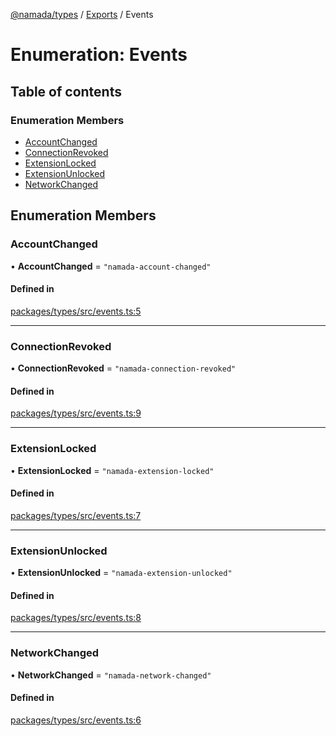 [@namada/types](../README.md) / [Exports](../modules.md) / Events

# Enumeration: Events

## Table of contents

### Enumeration Members

- [AccountChanged](Events.md#accountchanged)
- [ConnectionRevoked](Events.md#connectionrevoked)
- [ExtensionLocked](Events.md#extensionlocked)
- [ExtensionUnlocked](Events.md#extensionunlocked)
- [NetworkChanged](Events.md#networkchanged)

## Enumeration Members

### AccountChanged

• **AccountChanged** = ``"namada-account-changed"``

#### Defined in

[packages/types/src/events.ts:5](https://github.com/anoma/namada-interface/blob/789e785c74e4f6d9560d65f2f0f63787beddc028/packages/types/src/events.ts#L5)

___

### ConnectionRevoked

• **ConnectionRevoked** = ``"namada-connection-revoked"``

#### Defined in

[packages/types/src/events.ts:9](https://github.com/anoma/namada-interface/blob/789e785c74e4f6d9560d65f2f0f63787beddc028/packages/types/src/events.ts#L9)

___

### ExtensionLocked

• **ExtensionLocked** = ``"namada-extension-locked"``

#### Defined in

[packages/types/src/events.ts:7](https://github.com/anoma/namada-interface/blob/789e785c74e4f6d9560d65f2f0f63787beddc028/packages/types/src/events.ts#L7)

___

### ExtensionUnlocked

• **ExtensionUnlocked** = ``"namada-extension-unlocked"``

#### Defined in

[packages/types/src/events.ts:8](https://github.com/anoma/namada-interface/blob/789e785c74e4f6d9560d65f2f0f63787beddc028/packages/types/src/events.ts#L8)

___

### NetworkChanged

• **NetworkChanged** = ``"namada-network-changed"``

#### Defined in

[packages/types/src/events.ts:6](https://github.com/anoma/namada-interface/blob/789e785c74e4f6d9560d65f2f0f63787beddc028/packages/types/src/events.ts#L6)
